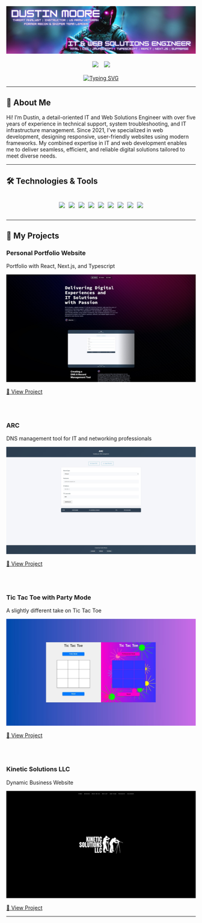 <div align="center">
  <img src="./Assets/Images/Level.jpg" alt="Dustin Moore">
</div>
<br>
<div align="center" style="display: flex; justify-content: center; gap: 15px;">
  <a href="https://www.dustinmoore.dev"><img src="https://img.shields.io/badge/Website-Dustin%20Moore-1E90FF?style=flat-square&logo=google-chrome"></a>
  <a href="https://www.linkedin.com/in/dustinmmoore"><img src="https://img.shields.io/badge/LinkedIn-Dustin%20Moore-00BFFF?style=flat-square&logo=linkedin"></a>
</div>
<br>
<div align="center">
<a href="https://git.io/typing-svg"><img src="https://readme-typing-svg.herokuapp.com?font=Fira+Code&size=16&pause=1000&color=B232F7&width=435&lines=%23%23+%3Cdev+class%3D%22IT+and+Web+Solutions+Engineer%22" alt="Typing SVG" /></a>
</div>

---

## 🚀 About Me
Hi! I’m Dustin, a detail-oriented IT and Web Solutions Engineer with over five years of experience in technical support, system troubleshooting, and IT infrastructure management. Since 2021, I’ve specialized in web development, designing responsive, user-friendly websites using modern frameworks. My combined expertise in IT and web development enables me to deliver seamless, efficient, and reliable digital solutions tailored to meet diverse needs.

---

## 🛠️ Technologies & Tools
<br>
<div align="center" style="flex-wrap: wrap; display: flex; justify-content: center; gap: 10px;">
  <img src="https://img.shields.io/badge/Code-HTML5-informational?style=flat&logo=html5&logoColor=white&color=6A5ACD">
  <img src="https://img.shields.io/badge/Code-CSS3-informational?style=flat&logo=css3&logoColor=white&color=6495ED">
  <img src="https://img.shields.io/badge/Code-JavaScript-informational?style=flat&logo=javascript&logoColor=white&color=00BFFF">
  <img src="https://img.shields.io/badge/Code-TypeScript-informational?style=flat&logo=typescript&logoColor=white&color=6A5ACD">
  <img src="https://img.shields.io/badge/Framework-React-informational?style=flat&logo=react&logoColor=white&color=1E90FF">
  <img src="https://img.shields.io/badge/Framework-Next.js-informational?style=flat&logo=nextdotjs&logoColor=white&color=6A5ACD">
  <img src="https://img.shields.io/badge/Database-Supabase-informational?style=flat&logo=supabase&logoColor=white&color=00BFFF">
  <img src="https://img.shields.io/badge/Version Control-Git-informational?style=flat&logo=git&logoColor=white&color=00BFFF">
  <img src="https://img.shields.io/badge/Deployment-Vercel-informational?style=flat&logo=vercel&logoColor=white&color=1E90FF">
</div>
<br>

---

## 🌟 My Projects
<div align="left">
  <h3>Personal Portfolio Website</h3>
  <p>Portfolio with React, Next.js, and Typescript</p>
  <div align="center">
    <img src="./Assets/Images/dm1.jpg" alt="Portfolio Animation">
  </div>
</div>
    <p><a href="https://github.com/dustinmmoore/magic-portfolio">🔗 View Project</a></p>
<br><br>
<div align="left">
  <h3>ARC</h3>
  <p>DNS management tool for IT and networking professionals</p>
  <div align="center">
    <img src="./Assets/Images/a-record-creator.jpg" alt="Portfolio Animation">
  </div>
</div>
    <p><a href="https://github.com/dustinmmoore/a-record-creator">🔗 View Project</a></p>
<br><br>
<div align="left">
  <h3>Tic Tac Toe with Party Mode</h3>
  <p>A slightly different take on Tic Tac Toe</p>
  <div align="center">
    <img src="./Assets/Images/tic-tac-toe.jpg" alt="Portfolio Animation">
  </div>
</div>
    <p><a href="https://github.com/dustinmmoore/tictactoe">🔗 View Project</a></p>
<br><br>
<div align="left">
  <h3>Kinetic Solutions LLC</h3>
  <p>Dynamic Business Website</p>
  <div align="center">
    <img src="./Assets/Images/ks1.jpg" alt="Portfolio Animation">
  </div>
</div>
  <p><a href="https://github.com/dustinmmoore/kineticsolutionsllc">🔗 View Project</a></p>

---

